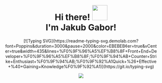 
<div align="center"> 
  <h1>
  Hi there!
  <img width ="50" src="https://camo.githubusercontent.com/d552948e7884c41fde2d32b9221d79f0df2076c7d824aaab954ca93f53d95884/68747470733a2f2f6d656469612e67697068792e636f6d2f6d656469612f6876524a434c467a6361737252346961377a2f67697068792e676966" />
  <br/>
    I'm Jakub Gabor!
  </h1>
  <p>
  [![Typing SVG](https://readme-typing-svg.demolab.com?font=Poppins&duration=3000&pause=2000&color=EBEBEB&center=true&vCenter=true&width=435&lines=%F0%9F%96%A5%EF%B8%8F+Front+End+Developer+%F0%9F%96%A5%EF%B8%8F;%F0%9F%94%AB+Counter+Strike+Enthusiast+%F0%9F%94%AB;%F0%9F%92%A1Quick+%26+Effective+%40+Gaining+Knowledge%F0%9F%92%A1)](https://git.io/typing-svg)
  </p>
  <p>
    
  ![](https://komarev.com/ghpvc/?username=JakubGabor&color=lightgray)
  </p>
  
</div>

<!--
**JakubGabor/JakubGabor** is a ✨ _special_ ✨ repository because its `README.md` (this file) appears on your GitHub profile.

Here are some ideas to get you started:

- 🔭 I’m currently working on ...
- 🌱 I’m currently learning ...
- 👯 I’m looking to collaborate on ...
- 🤔 I’m looking for help with ...
- 💬 Ask me about ...
- 📫 How to reach me: ...
- 😄 Pronouns: ...
- ⚡ Fun fact: ...
-->
